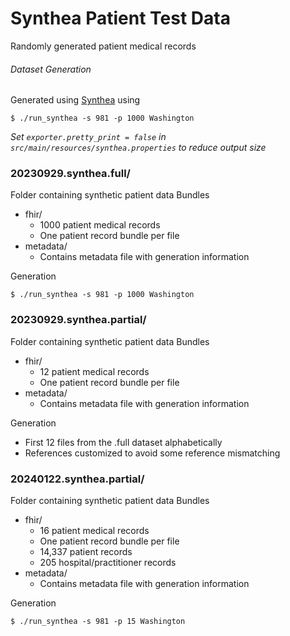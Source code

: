 # Synthea Patient Test Data
Randomly generated patient medical records

###### Dataset Generation
Generated using [Synthea](https://github.com/synthetichealth/synthea) using

    $ ./run_synthea -s 981 -p 1000 Washington

*Set `exporter.pretty_print = false` in `src/main/resources/synthea.properties` to reduce output size*

### 20230929.synthea.full/
Folder containing synthetic patient data Bundles

- fhir/
    - 1000 patient medical records
    - One patient record bundle per file
- metadata/
    - Contains metadata file with generation information 

Generation

`$ ./run_synthea -s 981 -p 1000 Washington`

### 20230929.synthea.partial/
Folder containing synthetic patient data Bundles

- fhir/
    - 12 patient medical records
    - One patient record bundle per file
- metadata/
    - Contains metadata file with generation information

Generation
 - First 12 files from the .full dataset alphabetically
 - References customized to avoid some reference mismatching

### 20240122.synthea.partial/
Folder containing synthetic patient data Bundles

- fhir/
    - 16 patient medical records
    - One patient record bundle per file
    - 14,337 patient records
    - 205 hospital/practitioner records
- metadata/
    - Contains metadata file with generation information

Generation

`$ ./run_synthea -s 981 -p 15 Washington`

